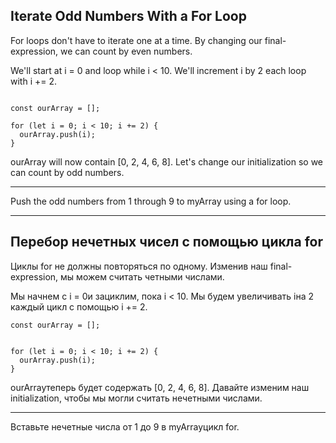 ## Iterate Odd Numbers With a For Loop

For loops don't have to iterate one at a time. By changing our final-expression, we can count by even numbers.

We'll start at i = 0 and loop while i < 10. We'll increment i by 2 each loop with i += 2.

```

const ourArray = [];

for (let i = 0; i < 10; i += 2) {
  ourArray.push(i);
}

```

ourArray will now contain [0, 2, 4, 6, 8]. Let's change our initialization so we can count by odd numbers.

---
Push the odd numbers from 1 through 9 to myArray using a for loop.

---


## Перебор нечетных чисел с помощью цикла for

Циклы for не должны повторяться по одному. Изменив наш final-expression, мы можем считать четными числами.

Мы начнем с i = 0и зациклим, пока i < 10. Мы будем увеличивать iна 2 каждый цикл с помощью i += 2.
```
const ourArray = [];


for (let i = 0; i < 10; i += 2) {
  ourArray.push(i);
}

```

ourArrayтеперь будет содержать [0, 2, 4, 6, 8]. Давайте изменим наш initialization, чтобы мы могли считать нечетными числами.

---
Вставьте нечетные числа от 1 до 9 в myArrayцикл for.



